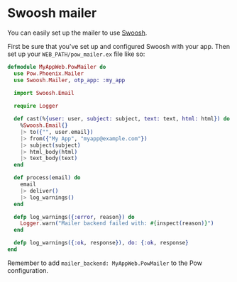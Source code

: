 # Swoosh mailer

You can easily set up the mailer to use [Swoosh](https://github.com/swoosh/swoosh).

First be sure that you've set up and configured Swoosh with your app. Then set up your `WEB_PATH/pow_mailer.ex` file like so:

```elixir
defmodule MyAppWeb.PowMailer do
  use Pow.Phoenix.Mailer
  use Swoosh.Mailer, otp_app: :my_app

  import Swoosh.Email
  
  require Logger

  def cast(%{user: user, subject: subject, text: text, html: html}) do
    %Swoosh.Email{}
    |> to({"", user.email})
    |> from({"My App", "myapp@example.com"})
    |> subject(subject)
    |> html_body(html)
    |> text_body(text)
  end

  def process(email) do
    email
    |> deliver()
    |> log_warnings()
  end

  defp log_warnings({:error, reason}) do
    Logger.warn("Mailer backend failed with: #{inspect(reason)}")
  end

  defp log_warnings({:ok, response}), do: {:ok, response}
end
```

Remember to add `mailer_backend: MyAppWeb.PowMailer` to the Pow configuration.
